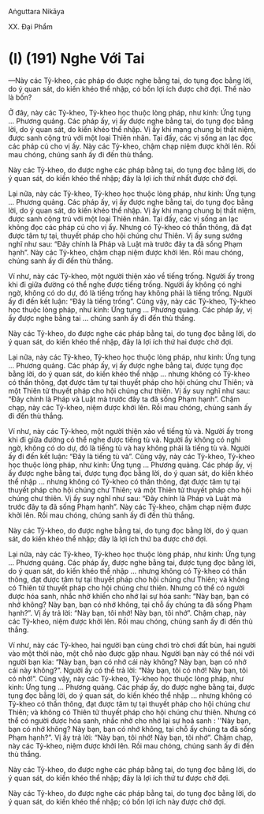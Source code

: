 Aṅguttara Nikāya

XX. Ðại Phẩm

# (I) (191) Nghe Với Tai

—Này các Tỷ-kheo, các pháp do được nghe bằng tai, do tụng đọc bằng lời, do ý quan sát, do kiến khéo thể nhập, có bốn lợi ích được chờ đợi. Thế nào là bốn?

Ở đây, này các Tỷ-kheo, Tỷ-kheo học thuộc lòng pháp, như kinh: Ứng tụng ... Phương quảng. Các pháp ấy, vị ấy được nghe bằng tai, do tụng đọc bằng lời, do ý quan sát, do kiến khéo thể nhập. Vị ấy khi mạng chung bị thất niệm, được sanh cộng trú với một loại Thiên nhân. Tại đấy, các vị sống an lạc đọc các pháp cú cho vị ấy. Này các Tỷ-kheo, chậm chạp niệm được khởi lên. Rồi mau chóng, chúng sanh ấy đi đến thù thắng.

Này các Tỷ-kheo, do được nghe các pháp bằng tai, do tụng đọc bằng lời, do ý quan sát, do kiến khéo thể nhập; đây là lợi ích thứ nhất được chờ đợi.

Lại nữa, này các Tỷ-kheo, Tỷ-kheo học thuộc lòng pháp, như kinh: Ứng tụng ... Phương quảng. Các pháp ấy, vị ấy được nghe bằng tai, do tụng đọc bằng lời, do ý quan sát, do kiến khéo thể nhập. Vị ấy khi mạng chung bị thất niệm, được sanh cộng trú với một loại Thiên nhân. Tại đấy, các vị sống an lạc không đọc các pháp cú cho vị ấy. Nhưng có Tỷ-kheo có thần thông, đã đạt được tâm tự tại, thuyết pháp cho hội chúng chư Thiên. Vị ấy sung sướng nghĩ như sau: “Ðây chính là Pháp và Luật mà trước đây ta đã sống Phạm hạnh”. Này các Tỷ-kheo, chậm chạp niệm được khởi lên. Rồi mau chóng, chúng sanh ấy đi đến thù thắng.

Ví như, này các Tỷ-kheo, một người thiện xảo về tiếng trống. Người ấy trong khi đi giữa đường có thể nghe được tiếng trống. Người ấy không có nghi ngờ, không có do dự, đó là tiếng trống hay không phải là tiếng trống. Người ấy đi đến kết luận: “Ðây là tiếng trống”. Cũng vậy, này các Tỷ-kheo, Tỷ-kheo học thuộc lòng pháp, như kinh: Ứng tụng ... Phương quảng. Các pháp ấy, vị ấy được nghe bằng tai ... chúng sanh ấy đi đến thù thắng.

Này các Tỷ-kheo, do được nghe các pháp bằng tai, do tụng đọc bằng lời, do ý quan sát, do kiến khéo thể nhập, đây là lợi ích thứ hai được chờ đợi.

Lại nữa, này các Tỷ-kheo, Tỷ-kheo học thuộc lòng pháp, như kinh: Ứng tụng ... Phương quảng. Các pháp ấy, vị ấy được nghe bằng tai, được tụng đọc bằng lời, do ý quan sát, do kiến khéo thể nhập ... nhưng không có Tỷ-kheo có thần thông, đạt được tâm tự tại thuyết pháp cho hội chúng chư Thiên; và một Thiên tử thuyết pháp cho hội chúng chư thiên. Vị ấy suy nghĩ như sau: “Ðây chính là Pháp và Luật mà trước đây ta đã sống Phạm hạnh”. Chậm chạp, này các Tỷ-kheo, niệm được khởi lên. Rồi mau chóng, chúng sanh ấy đi đến thù thắng.

Ví như, này các Tỷ-kheo, một người thiện xảo về tiếng tù và. Người ấy trong khi đi giữa đường có thể nghe được tiếng tù và. Người ấy không có nghi ngờ, không có do dự, đó là tiếng tù và hay không phải là tiếng tù và. Người ấy đi đến kết luận: “Ðây là tiếng tù và”. Cũng vậy, này các Tỷ-kheo, Tỷ-kheo học thuộc lòng pháp, như kinh: Ứng tụng ... Phương quảng. Các pháp ấy, vị ấy được nghe bằng tai, được tụng đọc bằng lời, do ý quan sát, do kiến khéo thể nhập ... nhưng không có Tỷ-kheo có thần thông, đạt được tâm tự tại thuyết pháp cho hội chúng chư Thiên; và một Thiên tử thuyết pháp cho hội chúng chư thiên. Vị ấy suy nghĩ như sau: “Ðây chính là Pháp và Luật mà trước đây ta đã sống Phạm hạnh”. Này các Tỷ-kheo, chậm chạp niệm được khởi lên. Rồi mau chóng, chúng sanh ấy đi đến thù thắng.

Này các Tỷ-kheo, do được nghe bằng tai, do tụng đọc bằng lời, do ý quan sát, do kiến khéo thể nhập; đây là lợi ích thứ ba được chờ đợi.

Lại nữa, này các Tỷ-kheo, Tỷ-kheo học thuộc lòng pháp, như kinh: Ứng tụng ... Phương quảng. Các pháp ấy, được nghe bằng tai, được tụng đọc bằng lời, do ý quan sát, do kiến khéo thể nhập ... nhưng không có Tỷ-kheo có thần thông, đạt được tâm tự tại thuyết pháp cho hội chúng chư Thiên; và không có Thiên tử thuyết pháp cho hội chúng chư thiên. Nhưng có thể có người được hóa sanh, nhắc nhở khiến cho nhớ lại sự hóa sanh: “Này bạn, bạn có nhớ không? Này bạn, bạn có nhớ không, tại chỗ ấy chúng ta đã sống Phạm hạnh?”. Vị ấy trả lời: “Này bạn, tôi nhớ! Này bạn, tôi nhớ”. Chậm chạp, này các Tỷ-kheo, niệm được khởi lên. Rồi mau chóng, chúng sanh ấy đi đến thù thắng.

Ví như, này các Tỷ-kheo, hai người bạn cùng chơi trò chơi đất bùn, hai người vào một thời nào, một chỗ nào được gặp nhau. Người bạn này có thể nói với người bạn kia: “Này bạn, bạn có nhớ cái này không? Này bạn, bạn có nhớ cái này không?”. Người ấy có thể trả lời: “Này bạn, tôi có nhớ! Này bạn, tôi có nhớ!”. Cũng vậy, này các Tỷ-kheo, Tỷ-kheo học thuộc lòng pháp, như kinh: Ứng tụng ... Phương quảng. Các pháp ấy, do được nghe bằng tai, được tụng đọc bằng lời, do ý quan sát, do kiến khéo thể nhập ... nhưng không có Tỷ-kheo có thần thông, đạt được tâm tự tại thuyết pháp cho hội chúng chư Thiên; và không có Thiên tử thuyết pháp cho hội chúng chư thiên. Nhưng có thể có người được hóa sanh, nhắc nhở cho nhớ lại sự hoá sanh : ''Này bạn, bạn có nhớ không? Này bạn, bạn có nhớ không, tại chỗ ấy chúng ta đã sống Phạm hạnh?”. Vị ấy trả lời: “Này bạn, tôi nhớ! Này bạn, tôi nhớ”. Chậm chạp, này các Tỷ-kheo, niệm được khởi lên. Rồi mau chóng, chúng sanh ấy đi đến thù thắng.

Này các Tỷ-kheo, do được nghe các pháp bằng tai, do tụng đọc bằng lời, do ý quan sát, do kiến khéo thể nhập; đây là lợi ích thứ tư được chờ đợi.

Này các Tỷ-kheo, do được nghe các pháp bằng tai, do tụng đọc bằng lời, do ý quan sát, do kiến khéo thể nhập; có bốn lợi ích này được chờ đợi.

